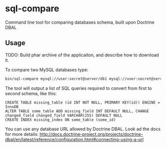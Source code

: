 # sql-compare
Command line tool for comparing databases schema, built upon Doctrine DBAL

## Usage

TODO: Build phar archive of the applicaiton, and describe how to download it.

To compare two MySQL databases type:
```bash
bin/sql-compare mysql://user:secret@server/db1 mysql://user:secret@server/db2
```

The tool will output a list of SQL queries required to convert from first to second schema, like this:

```
CREATE TABLE missing_table (id INT NOT NULL, PRIMARY KEY(id)) ENGINE = InnoDB
ALTER TABLE some_table ADD missing_field INT DEFAULT NULL, CHANGE changed_field changed_field VARCHAR(255) DEFAULT NULL
CREATE INDEX missing_index ON some_table (some_id)
```

You can use any database URL allowed by Doctrine DBAL. Look ad the docs for
more details:
http://docs.doctrine-project.org/projects/doctrine-dbal/en/latest/reference/configuration.html#connecting-using-a-url
